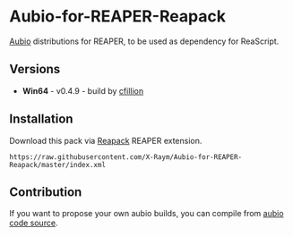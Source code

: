 # Aubio-for-REAPER-Reapack

[Aubio](http://aubio.org/) distributions for REAPER, to be used as dependency for ReaScript.

## Versions

* **Win64** - v0.4.9 - build by [cfillion](https://github.com/cfillion/)

## Installation

Download this pack via [Reapack](https://reapack.com) REAPER extension.

```
https://raw.githubusercontent.com/X-Raym/Aubio-for-REAPER-Reapack/master/index.xml
```

## Contribution

If you want to propose your own aubio builds, you can compile from [aubio code source](https://github.com/aubio/aubio).
